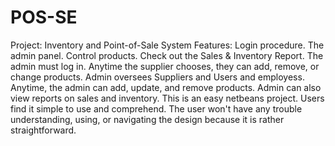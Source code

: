 # POS-SE
Project: Inventory and Point-of-Sale System
Features:
Login procedure.
The admin panel.
Control products.
Check out the Sales & Inventory Report.
The admin must log in.
Anytime the supplier chooses, they can add, remove, or change products.
Admin oversees Suppliers and Users and employess.
Anytime, the admin can add, update, and remove products.
Admin can also view reports on sales and inventory.
This is an easy netbeans project. Users find it simple to use and comprehend.
The user won't have any trouble understanding, using, or navigating the design because it is rather straightforward.
